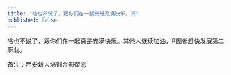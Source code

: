 ```yaml
---
title: "啥也不说了，跟你们在一起真是充满快乐。其"
published: false
---
```

啥也不说了，跟你们在一起真是充满快乐。其他人继续加油，P图者赶快发展第二职业。

备注：西安新人培训合影留恋

